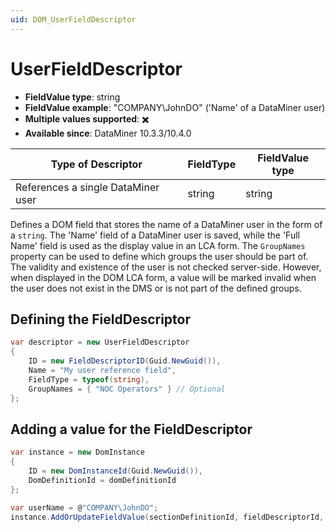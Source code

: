 ```yaml
---
uid: DOM_UserFieldDescriptor
---
```


# UserFieldDescriptor

- **FieldValue type**: string
- **FieldValue example**: "COMPANY\JohnDO" ('Name' of a DataMiner user)
- **Multiple values supported**: :heavy_multiplication_x:
- **Available since**: DataMiner 10.3.3/10.4.0

| Type of Descriptor | FieldType | FieldValue type |
|--------------------|-----------|-----------------|
| References a single DataMiner user | string | string |

Defines a DOM field that stores the name of a DataMiner user in the form of a `string`. The 'Name' field of a DataMiner user is saved, while the 'Full Name' field is used as the display value in an LCA form. The `GroupNames` property can be used to define which groups the user should be part of. The validity and existence of the user is not checked server-side. However, when displayed in the DOM LCA form, a value will be marked invalid when the user does not exist in the DMS or is not part of the defined groups.

## Defining the FieldDescriptor

```csharp
var descriptor = new UserFieldDescriptor
{
    ID = new FieldDescriptorID(Guid.NewGuid()),
    Name = "My user reference field",
    FieldType = typeof(string),
    GroupNames = { "NOC Operators" } // Optional
};
```

## Adding a value for the FieldDescriptor

```csharp
var instance = new DomInstance
{
    ID = new DomInstanceId(Guid.NewGuid()),
    DomDefinitionId = domDefinitionId
};

var userName = @"COMPANY\JohnDO";
instance.AddOrUpdateFieldValue(sectionDefinitionId, fieldDescriptorId, userName);
```
